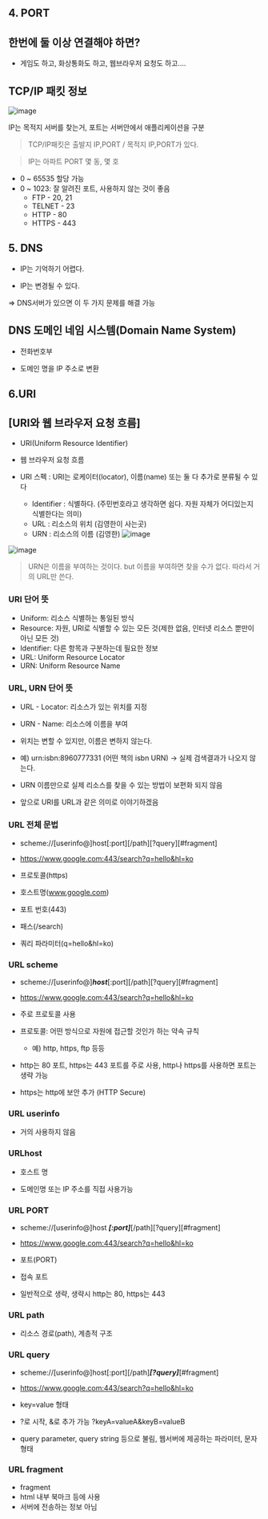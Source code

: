 
## 4. PORT

## 한번에 둘 이상 연결해야 하면?

+ 게임도 하고, 화상통화도 하고, 웹브라우저 요청도 하고....

## TCP/IP 패킷 정보

![image](https://user-images.githubusercontent.com/49984996/102887990-3f723100-449b-11eb-8d39-011ba204e423.png)

IP는 목적지 서버를 찾는거, 포트는 서버안에서 애플리케이션을 구분

> TCP/IP패킷은 출발지 IP,PORT / 목적지 IP,PORT가 있다.

> IP는 아파트 PORT 몇 동, 몇 호

+ 0 ~ 65535 할당 가능
+ 0 ~ 1023: 잘 알려진 포트, 사용하지 않는 것이 좋음
  - FTP - 20, 21
  - TELNET - 23
  - HTTP - 80
  - HTTPS - 443

## 5. DNS

+ IP는 기억하기 어렵다.

+ IP는 변경될 수 있다.

=> DNS서버가 있으면 이 두 가지 문제를 해결 가능

## DNS 도메인 네임 시스템(Domain Name System)

+ 전화번호부

+ 도메인 명을 IP 주소로 변환

## 6.URI

## [URI와 웹 브라우저 요청 흐름]

+ URI(Uniform Resource Identifier)

+ 웹 브라우저 요청 흐름

+ URI 스펙 : URI는 로케이터(locator), 이름(name) 또는 둘 다 추가로 분류될 수 있다

  - Identifier : 식별하다. (주민번호라고 생각하면 쉽다. 자원 자체가 어디있는지 식별한다는 의미)
  - URL : 리소스의 위치 (김영한이 사는곳)
  - URN : 리소스의 이름 (김영한)
![image](https://user-images.githubusercontent.com/49984996/102888660-9298b380-449c-11eb-9aa6-89a41f83ad05.png)

![image](https://user-images.githubusercontent.com/49984996/102888841-e3a8a780-449c-11eb-84f0-05a9110a4407.png)

> URN은 이름을 부여하는 것이다. but 이름을 부여하면 찾을 수가 없다. 따라서 거의 URL만 쓴다.

### URI 단어 뜻

+ Uniform: 리소스 식별하는 통일된 방식
+ Resource: 자원, URI로 식별할 수 있는 모든 것(제한 없음, 인터넷 리소스 뿐만이 아닌 모든 것)
+ Identifier: 다른 항목과 구분하는데 필요한 정보
+ URL: Uniform Resource Locator
+ URN: Uniform Resource Name

### URL, URN 단어 뜻

+ URL - Locator: 리소스가 있는 위치를 지정

+ URN - Name: 리소스에 이름을 부여

+ 위치는 변할 수 있지만, 이름은 변하지 않는다.

+ 예) urn:isbn:8960777331 (어떤 책의 isbn URN) -> 실제 검색결과가 나오지 않는다.

+ URN 이름만으로 실제 리소스를 찾을 수 있는 방법이 보편화 되지 않음

+ 앞으로 URI를 URL과 같은 의미로 이야기하겠음

### URL 전체 문법

+ scheme://[userinfo@]host[:port][/path][?query][#fragment]
+ https://www.google.com:443/search?q=hello&hl=ko

+ 프로토콜(https)
+ 호스트명(www.google.com)
+ 포트 번호(443)
+ 패스(/search)
+ 쿼리 파라미터(q=hello&hl=ko)

### URL scheme
+ scheme://[userinfo@]***host***[:port][/path][?query][#fragment]
+ https://www.google.com:443/search?q=hello&hl=ko

+ 주로 프로토콜 사용
+ 프로토콜: 어떤 방식으로 자원에 접근할 것인가 하는 약속 규칙
  - 예) http, https, ftp 등등
+ http는 80 포트, https는 443 포트를 주로 사용, http나 https를 사용하면 포트는 생략 가능
+ https는 http에 보안 추가 (HTTP Secure)

### URL userinfo

+ 거의 사용하지 않음

### URLhost

+ 호스트 명

+ 도메인명 또는 IP 주소를 직접 사용가능

### URL PORT

+ scheme://[userinfo@]host ***[:port]***[/path][?query][#fragment]

+ https://www.google.com:443/search?q=hello&hl=ko

+ 포트(PORT)

+ 접속 포트

+ 일반적으로 생략, 생략시 http는 80, https는 443

### URL path

+ 리소스 경로(path), 계층적 구조

### URL query

+ scheme://[userinfo@]host[:port][/path]***[?query]***[#fragment]

+ https://www.google.com:443/search?q=hello&hl=ko

+ key=value 형태

+ ?로 시작, &로 추가 가능 ?keyA=valueA&keyB=valueB

+ query parameter, query string 등으로 불림, 웹서버에 제공하는 파라미터, 문자 형태

### URL fragment

+ fragment
+ html 내부 북마크 등에 사용
+ 서버에 전송하는 정보 아님





